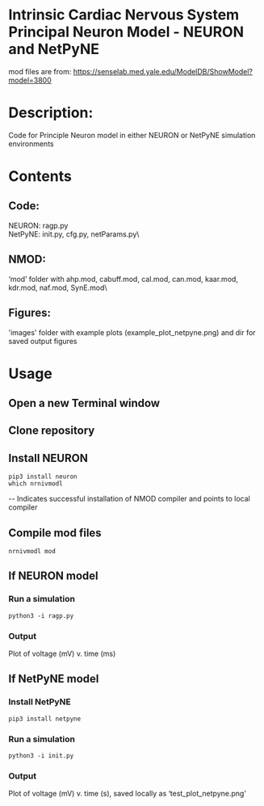 # Intrinsic Cardiac Nervous System Principal Neuron Model -  NEURON and NetPyNE

mod files are from:
https://senselab.med.yale.edu/ModelDB/ShowModel?model=3800

# Description: 
Code for Principle Neuron model in either NEURON or NetPyNE simulation environments

# Contents
## Code:
  NEURON: ragp.py\
  NetPyNE: init.py, cfg.py, netParams.py\
## NMOD:
  ‘mod’ folder with ahp.mod, cabuff.mod, cal.mod, can.mod, kaar.mod, kdr.mod, naf.mod, SynE.mod\
## Figures:
  'images' folder with example plots (example_plot_netpyne.png) and dir for saved output figures

# Usage
## Open a new Terminal window

## Clone repository

## Install NEURON
    pip3 install neuron  
    which nrnivmodl 
  -- Indicates successful installation of NMOD compiler and points to local compiler
  
## Compile mod files
    nrnivmodl mod
    
## If NEURON model
### Run a simulation
    python3 -i ragp.py
### Output
   Plot of voltage (mV) v. time (ms)
    
## If NetPyNE model
### Install NetPyNE
    pip3 install netpyne
### Run a simulation
    python3 -i init.py
### Output
   Plot of voltage (mV) v. time (s), saved locally as ‘test_plot_netpyne.png’ 

